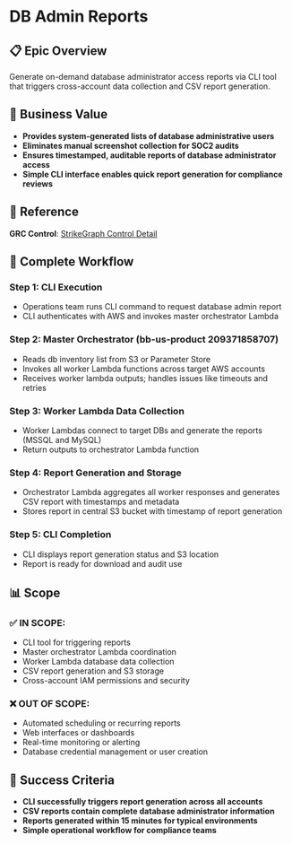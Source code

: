 # DB Admin Reports

## 📋 Epic Overview

Generate on-demand database administrator access reports via CLI tool that triggers cross-account data collection and CSV report generation.

## 🎯 Business Value

- **Provides system-generated lists of database administrative users**
- **Eliminates manual screenshot collection for SOC2 audits**
- **Ensures timestamped, auditable reports of database administrator access**
- **Simple CLI interface enables quick report generation for compliance reviews**

## 🔗 Reference

**GRC Control**: [StrikeGraph Control Detail](https://grc.strikegraph.com/organization/085c5b9b-eee0-49d0-9b07-296e3787734d/control/control_detail/176245)

## 🔄 Complete Workflow

### Step 1: CLI Execution
- Operations team runs CLI command to request database admin report
- CLI authenticates with AWS and invokes master orchestrator Lambda

### Step 2: Master Orchestrator (bb-us-product 209371858707)
- Reads db inventory list from S3 or Parameter Store
- Invokes all worker Lambda functions across target AWS accounts
- Receives worker lambda outputs; handles issues like timeouts and retries

### Step 3: Worker Lambda Data Collection
- Worker Lambdas connect to target DBs and generate the reports (MSSQL and MySQL)
- Return outputs to orchestrator Lambda function

### Step 4: Report Generation and Storage
- Orchestrator Lambda aggregates all worker responses and generates CSV report with timestamps and metadata
- Stores report in central S3 bucket with timestamp of report generation

### Step 5: CLI Completion
- CLI displays report generation status and S3 location
- Report is ready for download and audit use

## 📊 Scope

### ✅ IN SCOPE:
- CLI tool for triggering reports
- Master orchestrator Lambda coordination
- Worker Lambda database data collection
- CSV report generation and S3 storage
- Cross-account IAM permissions and security

### ❌ OUT OF SCOPE:
- Automated scheduling or recurring reports
- Web interfaces or dashboards
- Real-time monitoring or alerting
- Database credential management or user creation

## 🎯 Success Criteria

- **CLI successfully triggers report generation across all accounts**
- **CSV reports contain complete database administrator information**
- **Reports generated within 15 minutes for typical environments**
- **Simple operational workflow for compliance teams**